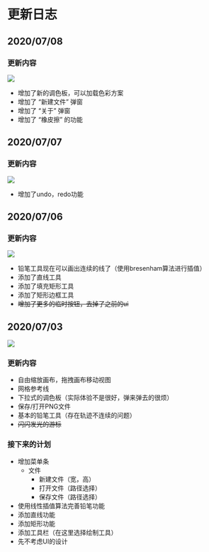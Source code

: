 # 更新日志

## 2020/07/08

### 更新内容

![](https://s1.ax1x.com/2020/07/08/UZPI78.png)

- 增加了新的调色板，可以加载色彩方案
- 增加了 “新建文件” 弹窗
- 增加了 “关于” 弹窗
- 增加了 “橡皮擦” 的功能

## 2020/07/07

### 更新内容

![](https://s1.ax1x.com/2020/07/07/UkwYB6.gif)

- 增加了undo，redo功能

## 2020/07/06

### 更新内容

![](https://s1.ax1x.com/2020/07/06/UFC1mQ.png)

- 铅笔工具现在可以画出连续的线了（使用bresenham算法进行插值）
- 添加了直线工具
- 添加了填充矩形工具
- 添加了矩形边框工具
- <s>增加了更多的临时按钮，去掉了之前的ui</s>

## 2020/07/03

![](https://s1.ax1x.com/2020/07/03/NXlYon.png)

### 更新内容

- 自由缩放画布，拖拽画布移动视图
- 网格参考线
- 下拉式的调色板（实际体验不是很好，弹来弹去的很烦）
- 保存/打开PNG文件
- 基本的铅笔工具（存在轨迹不连续的问题）
- <s>闪闪发光的游标</s>

### 接下来的计划

- 增加菜单条
	- 文件
		- 新建文件（宽，高）
		- 打开文件（路径选择）
		- 保存文件（路径选择）
- 使用线性插值算法完善铅笔功能
- 添加直线功能
- 添加矩形功能
- 添加工具栏（在这里选择绘制工具）
- 先不考虑UI的设计